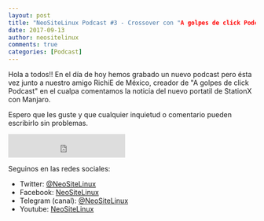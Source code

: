 ```yaml
---
layout: post
title: "NeoSiteLinux Podcast #3 - Crossover con "A golpes de click Podcast" - Manjaro y su propio portatil"
date: 2017-09-13
author: neositelinux
comments: true
categories: [Podcast]
---
```


Hola a todos!! En el día de hoy hemos grabado un nuevo podcast pero ésta vez junto a nuestro amigo RichiE de México, creador de "A golpes de click Podcast" en el cualpa comentamos la noticia del nuevo portatil de StationX con Manjaro.

Espero que les guste y que cualquier inquietud o comentario pueden escribirlo sin problemas.

<iframe width="238" height="48" frameborder="0" allowfullscreen="" scrolling="no" src="https://ar.ivoox.com/es/player_ek_20862667_2_1.html?data=k5WlmJeaepihhpywj5iXaZS1lJ6ah5yncZOhhpywj5WRaZi3jpWah5ynca_Z0LjW1sqwrc_p2ZC90cnHpdTojJedk5yPcYyZk5igjZKPh9Pj1Njc2MrWb8Tjz5CSlJylb8jjzdXSj4qbh47CxtS_w9PLqdOhhpywj5k.&"></iframe>

Seguinos en las redes sociales:
* Twitter: [@NeoSiteLinux](https://twitter.com/neositelinux)
* Facebook: [NeoSiteLinux](https://facebook.com/neositelinux)
* Telegram (canal): [@NeoSiteLinux](https://t.me/neositelinux)
* Youtube: [NeoSiteLinux](https://www.youtube.com/user/neositelinux)